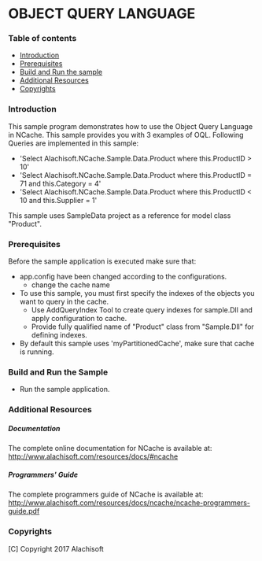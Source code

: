 # OBJECT QUERY LANGUAGE

### Table of contents

* [Introduction](#introduction)
* [Prerequisites](#prerequisites)
* [Build and Run the sample](#build-and-run-the-sample)
* [Additional Resources](#additional-resources)
* [Copyrights](#copyrights)

### Introduction

This sample program demonstrates how to use the Object Query Language in NCache. 
This sample provides you with 3 examples of OQL. Following Queries are implemented in this sample:
- 'Select Alachisoft.NCache.Sample.Data.Product where this.ProductID > 10'
- 'Select Alachisoft.NCache.Sample.Data.Product where this.ProductID = 71 and this.Category = 4'
- 'Select Alachisoft.NCache.Sample.Data.Product where this.ProductID < 10 and this.Supplier = 1'

This sample uses SampleData project as a reference for model class "Product".

### Prerequisites

Before the sample application is executed make sure that:

- app.config have been changed according to the configurations. 
	- change the cache name
- To use this sample, you must first specify the indexes of the objects you want to query in the cache.
	- Use AddQueryIndex Tool to create query indexes for sample.Dll and apply configuration to cache. 
	- Provide fully qualified name of "Product" class from "Sample.Dll" for defining indexes.   
- By default this sample uses 'myPartitionedCache', make sure that cache is running. 

### Build and Run the Sample
    
- Run the sample application.

### Additional Resources

##### Documentation
The complete online documentation for NCache is available at:
http://www.alachisoft.com/resources/docs/#ncache

##### Programmers' Guide
The complete programmers guide of NCache is available at:
http://www.alachisoft.com/resources/docs/ncache/ncache-programmers-guide.pdf

### Copyrights

[C] Copyright 2017 Alachisoft 